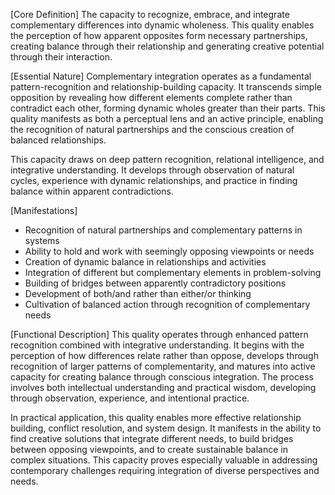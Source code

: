 [Core Definition]
The capacity to recognize, embrace, and integrate complementary differences into dynamic wholeness. This quality enables the perception of how apparent opposites form necessary partnerships, creating balance through their relationship and generating creative potential through their interaction.

[Essential Nature]
Complementary integration operates as a fundamental pattern-recognition and relationship-building capacity. It transcends simple opposition by revealing how different elements complete rather than contradict each other, forming dynamic wholes greater than their parts. This quality manifests as both a perceptual lens and an active principle, enabling the recognition of natural partnerships and the conscious creation of balanced relationships.

This capacity draws on deep pattern recognition, relational intelligence, and integrative understanding. It develops through observation of natural cycles, experience with dynamic relationships, and practice in finding balance within apparent contradictions.

[Manifestations]
- Recognition of natural partnerships and complementary patterns in systems
- Ability to hold and work with seemingly opposing viewpoints or needs
- Creation of dynamic balance in relationships and activities
- Integration of different but complementary elements in problem-solving
- Building of bridges between apparently contradictory positions
- Development of both/and rather than either/or thinking
- Cultivation of balanced action through recognition of complementary needs

[Functional Description]
This quality operates through enhanced pattern recognition combined with integrative understanding. It begins with the perception of how differences relate rather than oppose, develops through recognition of larger patterns of complementarity, and matures into active capacity for creating balance through conscious integration. The process involves both intellectual understanding and practical wisdom, developing through observation, experience, and intentional practice.

In practical application, this quality enables more effective relationship building, conflict resolution, and system design. It manifests in the ability to find creative solutions that integrate different needs, to build bridges between opposing viewpoints, and to create sustainable balance in complex situations. This capacity proves especially valuable in addressing contemporary challenges requiring integration of diverse perspectives and needs.